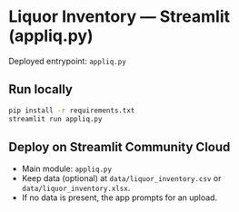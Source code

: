 
# Liquor Inventory — Streamlit (appliq.py)

Deployed entrypoint: `appliq.py`

## Run locally
```bash
pip install -r requirements.txt
streamlit run appliq.py
```

## Deploy on Streamlit Community Cloud
- Main module: `appliq.py`
- Keep data (optional) at `data/liquor_inventory.csv` or `data/liquor_inventory.xlsx`.
- If no data is present, the app prompts for an upload.
